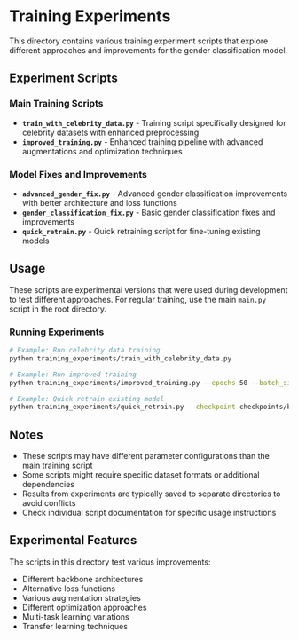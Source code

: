 # Training Experiments

This directory contains various training experiment scripts that explore different approaches and improvements for the gender classification model.

## Experiment Scripts

### Main Training Scripts
- **`train_with_celebrity_data.py`** - Training script specifically designed for celebrity datasets with enhanced preprocessing
- **`improved_training.py`** - Enhanced training pipeline with advanced augmentations and optimization techniques

### Model Fixes and Improvements
- **`advanced_gender_fix.py`** - Advanced gender classification improvements with better architecture and loss functions
- **`gender_classification_fix.py`** - Basic gender classification fixes and improvements
- **`quick_retrain.py`** - Quick retraining script for fine-tuning existing models

## Usage

These scripts are experimental versions that were used during development to test different approaches. For regular training, use the main `main.py` script in the root directory.

### Running Experiments
```bash
# Example: Run celebrity data training
python training_experiments/train_with_celebrity_data.py

# Example: Run improved training
python training_experiments/improved_training.py --epochs 50 --batch_size 16

# Example: Quick retrain existing model
python training_experiments/quick_retrain.py --checkpoint checkpoints/base_model.pth
```

## Notes

- These scripts may have different parameter configurations than the main training script
- Some scripts might require specific dataset formats or additional dependencies
- Results from experiments are typically saved to separate directories to avoid conflicts
- Check individual script documentation for specific usage instructions

## Experimental Features

The scripts in this directory test various improvements:
- Different backbone architectures
- Alternative loss functions
- Various augmentation strategies
- Different optimization approaches
- Multi-task learning variations
- Transfer learning techniques 